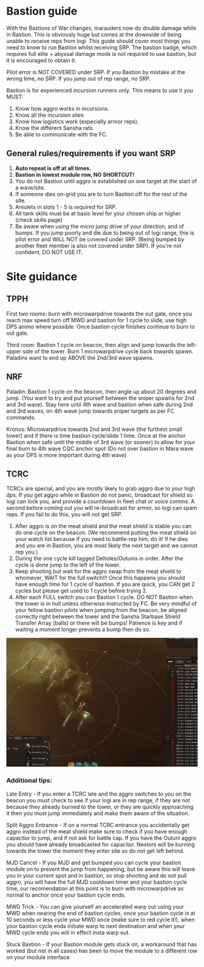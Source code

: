 # Bastion guide

With the Bastions of War changes, marauders now do double damage while in Bastion. This is obviously huge but comes at the downside of being unable to receive reps from logi. This guide should cover most things you need to know to run Bastion whilst receiving SRP. The bastion badge, which requires full elite + abyssal damage mods is not required to use bastion, but it is encouraged to obtain it.

Pilot error is NOT COVERED under SRP. If you Bastion by mistake at the wrong time, no SRP. If you jump out of rep range, no SRP.

Bastion is for experienced incursion runners only. This means to use it you MUST:

1.  Know how aggro works in incursions.
2.  Know all the incursion sites
3.  Know how logistics work (especially armor reps).
4.  Know the different Sansha rats.
5.  Be able to communicate with the FC.

## General rules/requirements if you want SRP

1.  **Auto repeat is off at all times.**
2.  **Bastion in lowest module row, NO SHORTCUT!**
3.  You do not Bastion until aggro is established on one target at the start of a wave/site.
4.  If someone dies on-grid you are to turn Bastion off for the rest of the site.
5.  Amulets in slots 1 - 5 is required for SRP.
6.  All tank skills must be at basic level for your chosen ship or higher (check skills page)
7.  Be aware when using the micro jump drive of your direction, and of bumps. If you jump poorly and die due to being out of logi range, this is pilot error and WILL NOT be covered under SRP. (Being bumped by another fleet member is also not covered under SRP). If you're not confident, DO NOT USE IT.

# Site guidance
## TPPH

First two rooms: burn with microwarpdrive towards the out gate, once you reach max speed turn off MWD and bastion for 1 cycle to slide, use high DPS ammo where possible. Once bastion cycle finishes continue to burn to out gate.

Third room: Bastion 1 cycle on beacon, then align and jump towards the left-upper side of the tower. Burn 1 microwarpdrive cycle back towards spawn. Paladins want to end up ABOVE the 2nd/3rd wave spawns.

## NRF

Paladin: Bastion 1 cycle on the beacon, then angle up about 20 degrees and jump. (You want to try and put yourself between the sniper spawns for 2nd and 3rd wave). Stay here until 4th wave and bastion when safe during 2nd and 3rd waves, on 4th wave jump towards sniper targets as per FC commands.

Kronos: Microwarpdrive towards 2nd and 3rd wave (the furthest small tower) and if there is time bastion cycle/slide 1 time. Once at the anchor Bastion when safe until the middle of 3rd wave (or sooner) to allow for your final burn to 4th wave CQC anchor spot (Do not over bastion in Mara wave as your DPS is more important during 4th wave)

## TCRC

TCRCs are special, and you are mostly likely to grab aggro due to your high dps. If you get aggro while in Bastion do not panic, broadcast for shield so logi can lock you, and provide a countdown in fleet chat or voice comms. A second before coming out you will re-broadcast for armor, so logi can spam reps. If you fail to do this, you will not get SRP. 
1.	After aggro is on the meat shield and the meat shield is stable you can do one cycle on the beacon. (We recommend putting the meat shield on your watch list because if you need to battle-rep him, do it! If he dies and you are in Bastion, you are most likely the next target and we cannot rep you.)
2.	During the one cycle kill tagged Deltoles/Outunis in order. After the cycle is done jump to the left of the tower.
3.	Keep shooting but wait for the aggro swap from the meat shield to whomever, WAIT for the full switch!!! Once this happens you should have enough time for 1 cycle of bastion. If you are quick, you CAN get 2 cycles but please get used to 1 cycle before trying 2.
4.	After each FULL switch you can Bastion 1 cycle. DO NOT Bastion when the tower is in hull unless otherwise instructed by FC.
Be very mindful of your fellow bastion pilots when jumping from the beacon, be aligned correctly right between the tower and the Sansha Starbase Shield Transfer Array (balls) or there will be bumps! Patience is key and if waiting a moment longer prevents a bump then do so.

![](bumpwarning.png)

### Additional tips:

Late Entry - If you enter a TCRC late and the aggro switches to you on the beacon you must check to see if your logi are in rep range, if they are not because they already burned to the tower, or they are quickly approaching it then you must jump immediately and make them aware of the situation.

Split Aggro Entrance - If on a normal TCRC entrance you accidentally get aggro instead of the meat shield make sure to check if you have enough capacitor to jump, and if not ask for battle cap. If you have the Outuni aggro you should have already broadcasted for capacitor. Nestors will be burning towards the tower the moment they enter site so do not get left behind.

MJD Cancel - If you MJD and get bumped you can cycle your bastion module on to prevent the jump from happening, but be aware this will leave you in your current spot and in bastion, so stop shooting and do not pull aggro, you will have the full MJD cooldown timer and your bastion cycle time, our recomendation at this point is to burn with microwarpdrive as normal to anchor once your bastion cycle ends.

MWD Trick - You can give yourself an accelerated warp out using your MWD when nearing the end of bastion cycles, once your bastion cycle is at 10 seconds or less cycle your MWD once (make sure to red cycle it!), when your bastion cycle ends initiate warp to next destination and when your MWD cycle ends you will in effect insta warp out.

Stuck Bastion - If your Bastion module gets stuck on, a workaround that has worked (but not in all cases) has been to move the module to a different row on your module interface.
